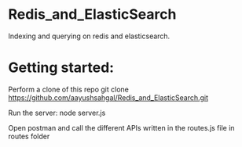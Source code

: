 # Redis_and_ElasticSearch
Indexing and querying on redis and elasticsearch.

# Getting started:

Perform a clone of this repo git clone https://github.com/aayushsahgal/Redis_and_ElasticSearch.git

Run the server: node server.js

Open postman and call the different APIs written in the routes.js file in routes folder

